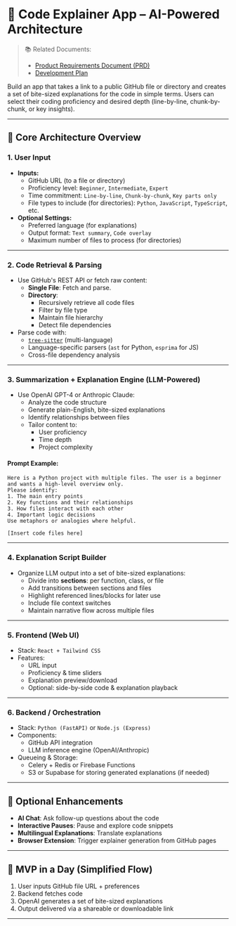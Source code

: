 # 🧠 Code Explainer App – AI-Powered Architecture 

> 📚 Related Documents:
> - [Product Requirements Document (PRD)](prd.md)
> - [Development Plan](development-plan.md)

Build an app that takes a link to a public GitHub file or directory and creates a set of bite-sized explanations for the code in simple terms. Users can select their coding proficiency and desired depth (line-by-line, chunk-by-chunk, or key insights).

---

## 🔧 Core Architecture Overview

### 1. User Input

- **Inputs:**
  - GitHub URL (to a file or directory)
  - Proficiency level: `Beginner`, `Intermediate`, `Expert`
  - Time commitment: `Line-by-line`, `Chunk-by-chunk`, `Key parts only`
  - File types to include (for directories): `Python`, `JavaScript`, `TypeScript`, etc.
- **Optional Settings:**
  - Preferred language (for explanations)
  - Output format: `Text summary`, `Code overlay`
  - Maximum number of files to process (for directories)

---

### 2. Code Retrieval & Parsing

- Use GitHub's REST API or fetch raw content:
  - **Single File**: Fetch and parse.
  - **Directory**: 
    - Recursively retrieve all code files
    - Filter by file type
    - Maintain file hierarchy
    - Detect file dependencies
- Parse code with:
  - [`tree-sitter`](https://tree-sitter.github.io/tree-sitter/) (multi-language)
  - Language-specific parsers (`ast` for Python, `esprima` for JS)
  - Cross-file dependency analysis

---

### 3. Summarization + Explanation Engine (LLM-Powered)

- Use OpenAI GPT-4 or Anthropic Claude:
  - Analyze the code structure
  - Generate plain-English, bite-sized explanations
  - Identify relationships between files
  - Tailor content to:
    - User proficiency
    - Time depth
    - Project complexity

#### Prompt Example:

```
Here is a Python project with multiple files. The user is a beginner and wants a high-level overview only.
Please identify:
1. The main entry points
2. Key functions and their relationships
3. How files interact with each other
4. Important logic decisions
Use metaphors or analogies where helpful.

[Insert code files here]
```

---

### 4. Explanation Script Builder

- Organize LLM output into a set of bite-sized explanations:
  - Divide into **sections**: per function, class, or file
  - Add transitions between sections and files
  - Highlight referenced lines/blocks for later use
  - Include file context switches
  - Maintain narrative flow across multiple files

---

### 5. Frontend (Web UI)

- Stack: `React + Tailwind CSS`
- Features:
  - URL input
  - Proficiency & time sliders
  - Explanation preview/download
  - Optional: side-by-side code & explanation playback

---

### 6. Backend / Orchestration

- Stack: `Python (FastAPI)` or `Node.js (Express)`
- Components:
  - GitHub API integration
  - LLM inference engine (OpenAI/Anthropic)
- Queueing & Storage:
  - Celery + Redis or Firebase Functions
  - S3 or Supabase for storing generated explanations (if needed)

---

## 🧠 Optional Enhancements

- **AI Chat**: Ask follow-up questions about the code
- **Interactive Pauses**: Pause and explore code snippets
- **Multilingual Explanations**: Translate explanations
- **Browser Extension**: Trigger explainer generation from GitHub pages

---

## 🧪 MVP in a Day (Simplified Flow)

1. User inputs GitHub file URL + preferences
2. Backend fetches code
3. OpenAI generates a set of bite-sized explanations
4. Output delivered via a shareable or downloadable link

---

